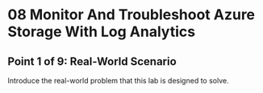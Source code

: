 # 08 Monitor And Troubleshoot Azure Storage With Log Analytics

## Point 1 of 9: Real-World Scenario

Introduce the real-world problem that this lab is designed to solve.
